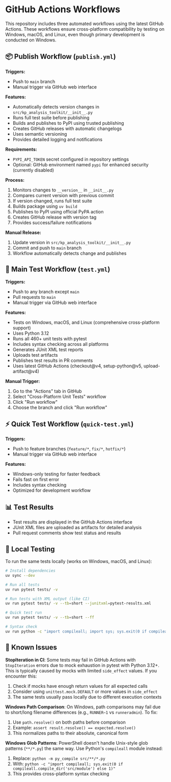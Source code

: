 # GitHub Actions Workflows

This repository includes three automated workflows using the latest GitHub Actions. These workflows ensure cross-platform compatibility by testing on Windows, macOS, and Linux, even though primary development is conducted on Windows.

## 📦 Publish Workflow (`publish.yml`)

**Triggers:**
- Push to `main` branch
- Manual trigger via GitHub web interface

**Features:**
- Automatically detects version changes in `src/kp_analysis_toolkit/__init__.py`
- Runs full test suite before publishing
- Builds and publishes to PyPI using trusted publishing
- Creates GitHub releases with automatic changelogs
- Uses semantic versioning
- Provides detailed logging and notifications

**Requirements:**
- `PYPI_API_TOKEN` secret configured in repository settings
- Optional: GitHub environment named `pypi` for enhanced security (currently disabled)

**Process:**
1. Monitors changes to `__version__` in `__init__.py`
2. Compares current version with previous commit
3. If version changed, runs full test suite
4. Builds package using `uv build`
5. Publishes to PyPI using official PyPA action
6. Creates GitHub release with version tag
7. Provides success/failure notifications

**Manual Release:**
1. Update version in `src/kp_analysis_toolkit/__init__.py`
2. Commit and push to `main` branch
3. Workflow automatically detects change and publishes

## 🧪 Main Test Workflow (`test.yml`)

**Triggers:**
- Push to any branch except `main`
- Pull requests to `main` 
- Manual trigger via GitHub web interface

**Features:**
- Tests on Windows, macOS, and Linux (comprehensive cross-platform support)
- Uses Python 3.12
- Runs all 460+ unit tests with pytest
- Includes syntax checking across all platforms
- Generates JUnit XML test reports
- Uploads test artifacts
- Publishes test results in PR comments
- Uses latest GitHub Actions (checkout@v4, setup-python@v5, upload-artifact@v4)

**Manual Trigger:**
1. Go to the "Actions" tab in GitHub
2. Select "Cross-Platform Unit Tests" workflow
3. Click "Run workflow"
4. Choose the branch and click "Run workflow"

## ⚡ Quick Test Workflow (`quick-test.yml`)

**Triggers:**
- Push to feature branches (`feature/*`, `fix/*`, `hotfix/*`)
- Manual trigger via GitHub web interface

**Features:**
- Windows-only testing for faster feedback
- Fails fast on first error
- Includes syntax checking
- Optimized for development workflow

## 📊 Test Results

- Test results are displayed in the GitHub Actions interface
- JUnit XML files are uploaded as artifacts for detailed analysis
- Pull request comments show test status and results

## 🔧 Local Testing

To run the same tests locally (works on Windows, macOS, and Linux):

```bash
# Install dependencies
uv sync --dev

# Run all tests
uv run pytest tests/ -v

# Run tests with XML output (like CI)
uv run pytest tests/ -v --tb=short --junitxml=pytest-results.xml

# Quick test run
uv run pytest tests/ -v --tb=short --ff

# Syntax check
uv run python -c "import compileall; import sys; sys.exit(0 if compileall.compile_dir('src/kp_analysis_toolkit', quiet=1) else 1)"
```

## 🐛 Known Issues

**StopIteration in CI**: Some tests may fail in GitHub Actions with `StopIteration` errors due to mock exhaustion in pytest with Python 3.12+. This is typically caused by mocks with limited `side_effect` values. If you encounter this:

1. Check if mocks have enough return values for all expected calls
2. Consider using `unittest.mock.DEFAULT` or more values in `side_effect`
3. The same tests usually pass locally due to different execution contexts

**Windows Path Comparison**: On Windows, path comparisons may fail due to short/long filename differences (e.g., `RUNNER~1` vs `runneradmin`). To fix:

1. Use `path.resolve()` on both paths before comparison
2. Example: `assert result.resolve() == expected.resolve()`
3. This normalizes paths to their absolute, canonical form

**Windows Glob Patterns**: PowerShell doesn't handle Unix-style glob patterns (`**/*.py`) the same way. Use Python's `compileall` module instead:

1. Replace: `python -m py_compile src/**/*.py`
2. With: `python -c "import compileall; sys.exit(0 if compileall.compile_dir('src/module') else 1)"`
3. This provides cross-platform syntax checking
